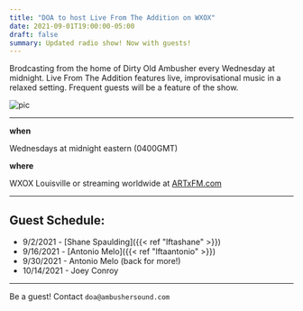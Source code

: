 ```yaml
---
title: "DOA to host Live From The Addition on WXOX"
date: 2021-09-01T19:00:00-05:00
draft: false
summary: Updated radio show! Now with guests!
---
```




Brodcasting from the home of Dirty Old Ambusher every Wednesday at midnight.
Live From The Addition features live, improvisational music in a relaxed
setting. Frequent guests will be a feature of the show.


![pic](/img/doa-live-0902.jpg)

****



**when** 

Wednesdays at midnight eastern (0400GMT)

**where**

WXOX Louisville or streaming worldwide at [ARTxFM.com](https://artxfm.com)

***

## Guest Schedule:

- 9/2/2021 - [Shane Spaulding]({{< ref "lftashane" >}})
- 9/16/2021 - [Antonio Melo]({{< ref "lftaantonio" >}})
- 9/30/2021 - Antonio Melo (back for more!)
- 10/14/2021 - Joey Conroy

***

Be a guest! Contact `doa@ambushersound.com`







